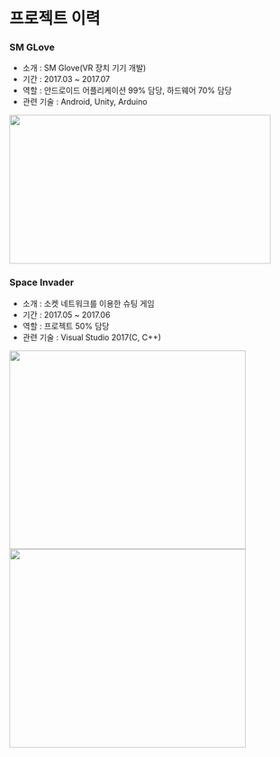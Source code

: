 # 프로젝트 이력

### SM GLove

- 소개 : SM Glove(VR 장치 기기 개발)
- 기간 : 2017.03 ~ 2017.07
- 역할 : 안드로이드 어플리케이션 99% 담당, 하드웨어 70% 담당
- 관련 기술 : Android, Unity, Arduino

<img src="https://github.com/lagoJin/resume/blob/master/images/smglove/smglove.gif" width = "464" height = "264"/>

### Space Invader

- 소개 : 소켓 네트워크를 이용한 슈팅 게임
- 기간 : 2017.05 ~ 2017.06
- 역할 : 프로젝트 50% 담당
- 관련 기술 : Visual Studio 2017(C, C++)

<img src="https://github.com/lagoJin/resume/blob/master/images/spaceinvader/spaceinvader1.gif" width = "420" height = "352"/><img src="https://github.com/lagoJin/resume/blob/master/images/spaceinvader/spaceinvader2.gif" width = "420" height = "352"/>
